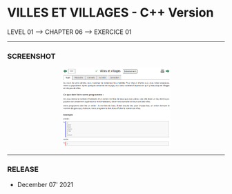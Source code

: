 # VILLES ET VILLAGES - C++ Version
LEVEL 01 --> CHAPTER 06 --> EXERCICE 01

---
### **SCREENSHOT**

<div align="center">
    <img
        src="https://github.com/Ayckinn/CPP/blob/main/FRANCE_IOI/LEVEL_01/Chapter_06/01_villes_villages/villes_villages.png"
        alt="DEMO"
        style="width:50%">
</div>

---
### **RELEASE**

- December 07' 2021